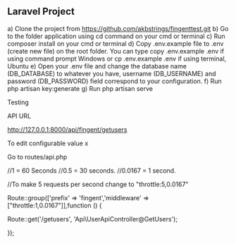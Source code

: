 

##  Laravel Project


a) Clone the project from https://github.com/akbstrings/fingenttest.git
b) Go to the folder application using cd command on your cmd or terminal
c) Run composer install on your cmd or terminal
d) Copy .env.example file to .env (create new file) on the root folder. You can type copy .env.example .env if using command prompt Windows or cp .env.example .env if using terminal, Ubuntu
e) Open your .env file and change the database name (DB_DATABASE) to whatever you have, username (DB_USERNAME) and password (DB_PASSWORD) field correspond to your configuration.
f) Run php artisan key:generate
g) Run php artisan serve


Testing

API URL

http://127.0.0.1:8000/api/fingent/getusers


To edit configurable value x

Go to routes/api.php

//1 = 60 Seconds
//0.5 = 30 seconds.
//0.0167 = 1 second.

//To make 5 requests per second change to "throttle:5,0.0167"

Route::group(['prefix' => 'fingent','middleware' => ["throttle:1,0.0167"]],function ()
{

Route::get('/getusers', 'Api\UserApiController@GetUsers');

});
